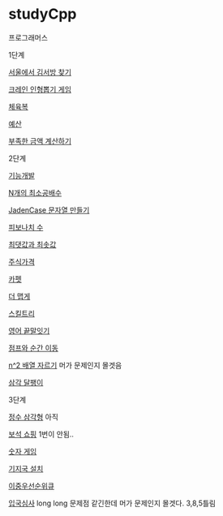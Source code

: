 # studyCpp
프로그래머스

1단계

[서울에서 김서방 찾기](https://programmers.co.kr/learn/courses/30/lessons/12919)

[크레인 인형뽑기 게임](https://programmers.co.kr/learn/courses/30/lessons/64061)

[체육복](https://programmers.co.kr/learn/courses/30/lessons/42862)

[예산](https://programmers.co.kr/learn/courses/30/lessons/12982)

[부족한 금액 계산하기](https://programmers.co.kr/learn/courses/30/lessons/82612?language=cpp)

2단계

[기능개발](https://programmers.co.kr/learn/courses/30/lessons/42586)

[N개의 최소공배수](https://programmers.co.kr/learn/courses/30/lessons/12953#)

[JadenCase 문자열 만들기](https://programmers.co.kr/learn/courses/30/lessons/12951#)

[피보나치 수](https://programmers.co.kr/learn/courses/30/lessons/12945)

[최댓값과 최솟값](https://programmers.co.kr/learn/courses/30/lessons/12939)

[주식가격](https://programmers.co.kr/learn/courses/30/lessons/42584)

[카펫](https://programmers.co.kr/learn/courses/30/lessons/42842)

[더 맵게](https://programmers.co.kr/learn/courses/30/lessons/42626)

[스킬트리](https://programmers.co.kr/learn/courses/30/lessons/49993?language=cpp)

[영어 끝말잇기](https://programmers.co.kr/learn/courses/30/lessons/12981)

[점프와 순간 이동](https://programmers.co.kr/learn/courses/30/lessons/12980)

[n^2 배열 자르기](https://programmers.co.kr/learn/courses/30/lessons/87390?language=cpp) 머가 문제인지 몰겟음

[삼각 달팽이](https://programmers.co.kr/learn/courses/30/lessons/68645)

3단계

[정수 삼각형](https://programmers.co.kr/learn/courses/30/lessons/43105) 아직

[보석 쇼핑](https://programmers.co.kr/learn/courses/30/lessons/67258#) 1번이 안됨..

[숫자 게임](https://programmers.co.kr/learn/courses/30/lessons/12987)

[기지국 설치](https://programmers.co.kr/learn/courses/30/lessons/12979)

[이중우선순위큐](https://programmers.co.kr/learn/courses/30/lessons/42628)

[입국심사](https://programmers.co.kr/learn/courses/30/lessons/43238#) long long 문제점 같긴한데 머가 문제인지 몰겟다. 3,8,5틀림
